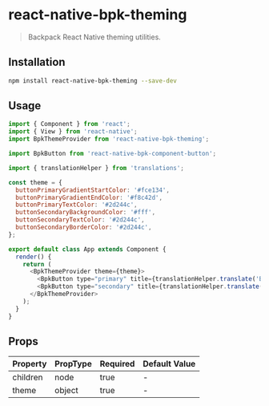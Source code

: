 # react-native-bpk-theming

> Backpack React Native theming utilities.

## Installation

```sh
npm install react-native-bpk-theming --save-dev
```

## Usage

```js
import { Component } from 'react';
import { View } from 'react-native';
import BpkThemeProvider from 'react-native-bpk-theming';

import BpkButton from 'react-native-bpk-component-button';

import { translationHelper } from 'translations';

const theme = {
  buttonPrimaryGradientStartColor: '#fce134',
  buttonPrimaryGradientEndColor: '#f8c42d',
  buttonPrimaryTextColor: '#2d244c',
  buttonSecondaryBackgroundColor: '#fff',
  buttonSecondaryTextColor: '#2d244c',
  buttonSecondaryBorderColor: '#2d244c',
};

export default class App extends Component {
  render() {
    return (
      <BpkThemeProvider theme={theme}>
        <BpkButton type="primary" title={translationHelper.translate('BOOK_FLIGHT')} onPress={() => {}} />
        <BpkButton type="secondary" title={translationHelper.translate('BOOK_FLIGHT')} onPress={() => {}} />
      </BpkThemeProvider>
    );
  }
}
```

## Props

| Property            | PropType  | Required | Default Value |
| -----------         | --------- | -------- | ------------- |
| children            | node      | true     | -             |
| theme               | object    | true     | -             |
